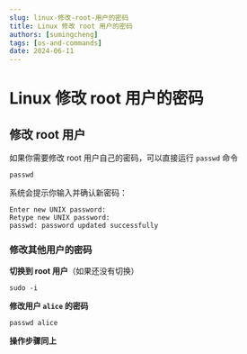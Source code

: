 ```yaml
---
slug: linux-修改-root-用户的密码
title: Linux 修改 root 用户的密码
authors: [sumingcheng]
tags: [os-and-commands]
date: 2024-06-11
---
```


# Linux 修改 root 用户的密码



 

## 修改 root 用户  

如果你需要修改 root 用户自己的密码，可以直接运行 `passwd` 命令

```
passwd 
```

系统会提示你输入并确认新密码：

```
Enter new UNIX password:
Retype new UNIX password:
passwd: password updated successfully 
```
### 修改其他用户的密码  

**切换到 root 用户**（如果还没有切换）

```
sudo -i 
```

**修改用户 `alice` 的密码**

```
passwd alice 
```

**操作步骤同上**